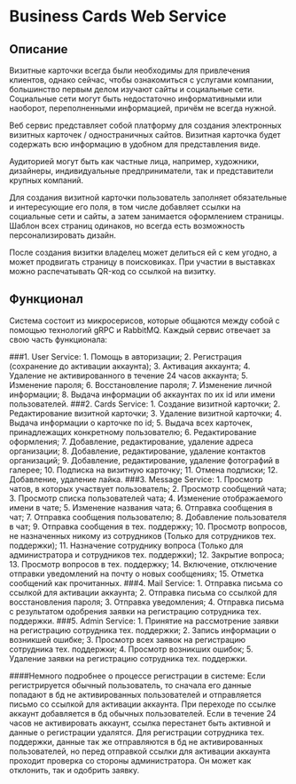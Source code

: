 # Business Cards Web Service

## Описание

Визитные карточки всегда были необходимы для привлечения клиентов, однако сейчас, чтобы ознакомиться с услугами
компании, большинство первым делом изучают сайты и социальные сети. Социальные сети могут быть недостаточно
информативными или наоборот, переполненными информацией, причём не всегда нужной.

Веб сервис представляет собой платформу для создания электронных визитных карточек / одностраничных сайтов. Визитная
карточка будет содержать всю информацию в удобном для представления виде.

Аудиторией могут быть как частные лица, например, художники, дизайнеры, индивидуальные предприниматели, так и
представители крупных компаний.

Для создания визитной карточки пользователь заполняет обязательные и интересующие его поля, в том числе добавляет ссылки
на социальные сети и сайты, а затем занимается оформлением страницы. Шаблон всех страниц одинаков, но всегда есть
возможность персонализировать дизайн.

После создания визитки владелец может делиться ей с кем угодно, а может продвигать страницу в поисковиках. При участии в
выставках можно распечатывать QR-код со ссылкой на визитку.

## Функционал

Система состоит из микросерисов, которые общаются между собой с помощью технологий gRPC и RabbitMQ. Каждый сервис
отвечает за свою часть функционала:

###1. User Service:
    1. Помощь в авторизации;
    2. Регистрация (сохранение до активации аккаунта);
    3. Активация аккаунта;
    4. Удаление не активированного в течение 24 часов аккаунта;
    5. Изменение пароля;
    6. Восстановление пароля;
    7. Изменение личной информации;
    8. Выдача информации об аккаунтах по их id или имени пользователей.
###2. Cards Service:
    1. Создание визитной карточки;
    2. Редактирование визитной карточки;
    3. Удаление визитной карточки;
    4. Выдача информации о карточке по id;
    5. Выдача всех карточек, принадлежащих конкретному пользователю;
    6. Редактирование оформления;
    7. Добавление, редактирование, удаление адреса организации;
    8. Добавление, редактирование, удаление контактов организаций;
    9. Добавление, редактирование, удаление фотографий в галерее;
    10. Подписка на визитную карточку;
    11. Отмена подписки;
    12. Добавление, удаление лайка.
###3. Message Service:
    1. Просмотр чатов, в которых участвует пользователь;
    2. Просмотр сообщений чата;
    3. Просмотр списка пользователей чата;
    4. Изменение отображаемого имени в чате;
    5. Изменение названия чата;
    6. Отправка сообщения в чат;
    7. Отправка сообщения пользователю;
    8. Добавление пользователя в чат;
    9. Отправка сообщения в тех. поддержку;
    10. Просмотр вопросов, не назначенных никому из сотрудников (Только для сотрудников тех. поддержки);
    11. Назначение сотруднику вопроса (Только для администратора и сотрудников тех. поддержки);
    12. Закрытие вопроса;
    13. Просмотр вопросов в тех. поддержку;
    14. Включение, отключение отправки уведомлений на почту о новых сообщениях;
    15. Отметка сообщений как прочитанных.
###4. Mail Service:
    1. Отправка письма со ссылкой для активации аккаунта;
    2. Отправка письма со ссылкой для восстановления пароля;
    3. Отправка уведомления;
    4. Отправка письма с результатом одобрения заявки на регистрацию сотрудника тех. поддержки.
###5. Admin Service:
    1. Принятие на рассмотрение заявки на регистрацию сотрудника тех. поддержки;
    2. Запись информации о возникшей ошибке;
    3. Просмотр всех заявок на регистрацию сотрудника тех. поддержки;
    4. Просмотр возникших ошибок;
    5. Удаление заявки на регистрацию сотрудника тех. поддержки.

####Немного подробнее о процессе регистрации в системе:
Если регистрируется обычный пользователь, то сначала его данные попадают в бд не активированных пользователей и отправляется письмо со ссылкой для активации аккаунта. При переходе по ссылке аккаунт добавляется в бд обычных пользователей. Если в течение 24 часов не активировать аккаунт, ссылка перестанет быть активной и данные о регистрации удалятся.
Для регистрации сотрудника тех. поддержки, данные так же отправляются в бд не активированных пользователей, но перед отправкой ссылки для активации аккаунта проходит проверка со стороны администратора. Он может как отклонить, так и одобрить заявку. 

